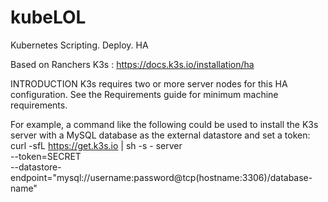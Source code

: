 # kubeLOL
Kubernetes Scripting. Deploy. HA


Based on Ranchers K3s : https://docs.k3s.io/installation/ha

INTRODUCTION
K3s requires two or more server nodes for this HA configuration. See the Requirements guide for minimum machine requirements.


For example, a command like the following could be used to install the K3s server with a MySQL database as the external datastore and set a token:
curl -sfL https://get.k3s.io | sh -s - server \
  --token=SECRET \
  --datastore-endpoint="mysql://username:password@tcp(hostname:3306)/database-name"
